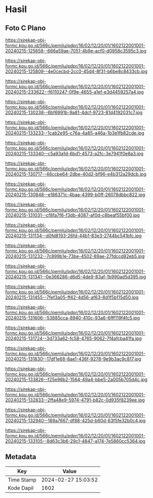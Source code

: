 # Hasil

## Foto C Plano

https://sirekap-obj-formc.kpu.go.id/566c/pemilu/pdpr/16/02/12/20/01/1602122001001-20240215-125658--666a59ae-7051-4b9e-acf0-d0958c3595c3.jpg

https://sirekap-obj-formc.kpu.go.id/566c/pemilu/pdpr/16/02/12/20/01/1602122001001-20240215-125809--4e0cecbd-2cc0-45d4-8f31-b6be8c8433cb.jpg

https://sirekap-obj-formc.kpu.go.id/566c/pemilu/pdpr/16/02/12/20/01/1602122001001-20240215-233622--f6110247-0f9e-4655-a1ef-e3d4459257a4.jpg

https://sirekap-obj-formc.kpu.go.id/566c/pemilu/pdpr/16/02/12/20/01/1602122001001-20240215-130238--6bf6991b-9a81-4dcf-9723-81d4192031c7.jpg

https://sirekap-obj-formc.kpu.go.id/566c/pemilu/pdpr/16/02/12/20/01/1602122001001-20240215-133233--1cab2e95-c76a-4a85-a46a-1b3e1fb82cde.jpg

https://sirekap-obj-formc.kpu.go.id/566c/pemilu/pdpr/16/02/12/20/01/1602122001001-20240215-133340--c5a93a1d-6bd1-4573-a2fc-3e7941f0e8a3.jpg

https://sirekap-obj-formc.kpu.go.id/566c/pemilu/pdpr/16/02/12/20/01/1602122001001-20240215-130717--46ccbe64-2dbe-40d2-bf96-e4b312a29dcb.jpg

https://sirekap-obj-formc.kpu.go.id/566c/pemilu/pdpr/16/02/12/20/01/1602122001001-20240215-130848--e186371c-4baa-4399-b0ff-26078dbbc822.jpg

https://sirekap-obj-formc.kpu.go.id/566c/pemilu/pdpr/16/02/12/20/01/1602122001001-20240215-131031--cf8fa7f6-f3db-4087-af0d-c8beaf55bf00.jpg

https://sirekap-obj-formc.kpu.go.id/566c/pemilu/pdpr/16/02/12/20/01/1602122001001-20240215-131134--d0fd8193-26fd-44b1-83e3-2744bc541bfc.jpg

https://sirekap-obj-formc.kpu.go.id/566c/pemilu/pdpr/16/02/12/20/01/1602122001001-20240215-131232--7c899b1e-73be-4502-89ae-27fdccd82eb5.jpg

https://sirekap-obj-formc.kpu.go.id/566c/pemilu/pdpr/16/02/12/20/01/1602122001001-20240215-131341--0e366286-d6d5-4de9-83af-1b990ad5d395.jpg

https://sirekap-obj-formc.kpu.go.id/566c/pemilu/pdpr/16/02/12/20/01/1602122001001-20240215-131455--7fef3a05-ff42-4d56-af63-8d1f5b115d50.jpg

https://sirekap-obj-formc.kpu.go.id/566c/pemilu/pdpr/16/02/12/20/01/1602122001001-20240215-131606--53885cca-8940-410c-93a6-6fff119f4fc5.jpg

https://sirekap-obj-formc.kpu.go.id/566c/pemilu/pdpr/16/02/12/20/01/1602122001001-20240215-131724--3d733a62-fc58-4765-9062-7f4afcba41fa.jpg

https://sirekap-obj-formc.kpu.go.id/566c/pemilu/pdpr/16/02/12/20/01/1602122001001-20240215-131830--17df1e68-8ae1-436f-9278-9e9b3ac9c817.jpg

https://sirekap-obj-formc.kpu.go.id/566c/pemilu/pdpr/16/02/12/20/01/1602122001001-20240215-133826--f25e96b2-1564-49a4-bbe5-2a005b705d4c.jpg

https://sirekap-obj-formc.kpu.go.id/566c/pemilu/pdpr/16/02/12/20/01/1602122001001-20240215-132833--2ffa48e9-5974-4791-b82c-0d935f8239ee.jpg

https://sirekap-obj-formc.kpu.go.id/566c/pemilu/pdpr/16/02/12/20/01/1602122001001-20240215-132940--189a7667-df88-425d-b60d-63f5fe32b0c4.jpg

https://sirekap-obj-formc.kpu.go.id/566c/pemilu/pdpr/16/02/12/20/01/1602122001001-20240215-133105--8d63c3b6-29c1-4847-a174-7e5860cc5364.jpg


## Metadata

| Key        | Value               |
| ---------- | ------------------- |
| Time Stamp | 2024-02-27 15:03:52 |
| Kode Dapil | 1602                |



